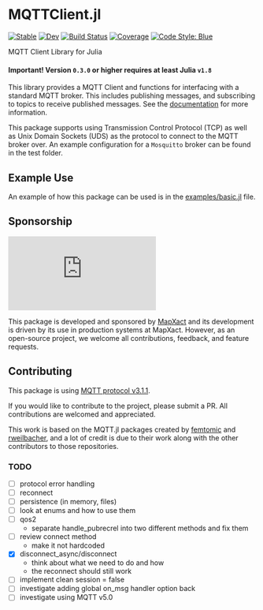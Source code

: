 # MQTTClient.jl

[![Stable](https://img.shields.io/badge/docs-stable-blue.svg)](https://JuliaMessaging.github.io/MQTTClient.jl/stable/)
[![Dev](https://img.shields.io/badge/docs-dev-blue.svg)](https://JuliaMessaging.github.io/MQTTClient.jl/dev/)
[![Build Status](https://github.com/JuliaMessaging/MQTTClient.jl/actions/workflows/CI.yml/badge.svg?branch=main)](https://github.com/JuliaMessaging/MQTTClient.jl/actions/workflows/CI.yml?query=branch%3Amain)
[![Coverage](https://codecov.io/gh/JuliaMessaging/MQTTClient.jl/branch/main/graph/badge.svg)](https://codecov.io/gh/JuliaMessaging/MQTTClient.jl)
[![Code Style: Blue](https://img.shields.io/badge/code%20style-blue-4495d1.svg)](https://github.com/invenia/BlueStyle)

MQTT Client Library for Julia
 
#### Important! Version `0.3.0` or higher requires at least Julia `v1.8`

This library provides a MQTT Client and functions for interfacing with a standard MQTT broker. This includes publishing messages, and subscribing to topics to receive published messages. See the [documentation](https://JuliaMessaging.github.io/MQTTClient.jl) for more information.

This package supports using Transmission Control Protocol (TCP) as well as Unix Domain Sockets (UDS) as the protocol to connect to the MQTT broker over. An example configuration for a `Mosquitto` broker can be found in the test folder. 

## Example Use

An example of how this package can be used is in the [examples/basic.jl](examples/basic.jl) file.

## Sponsorship
![sponsor logo](https://www.volkerwessels.com/dynamics/modules/SFIL0200/view.php?fil_Id=366300&thumb_nr=26)

This package is developed and sponsored by [MapXact](https://mapxact.com/) and its development is driven by its use in production systems at MapXact. However, as an open-source project, we welcome all contributions, feedback, and feature requests.

## Contributing

This package is using [MQTT protocol v3.1.1](https://docs.oasis-open.org/mqtt/mqtt/v3.1.1/mqtt-v3.1.1.html).

If you would like to contribute to the project, please submit a PR. All contributions are welcomed and appreciated.

This work is based on the MQTT.jl packages created by [femtomic](https://github.com/femtomc/MQTT.jl) and [rweilbacher](https://github.com/rweilbacher/MQTT.jl), and a lot of credit is due to their work along with the other contributors to those repositories.

### TODO

- [ ] protocol error handling
- [ ] reconnect
- [ ] persistence (in memory, files)
- [ ] look at enums and how to use them
- [ ] qos2 
    * separate handle_pubrecrel into two different methods and fix them
- [ ] review connect method
    * make it not hardcoded
- [x] disconnect_async/disconnect
    * think about what we need to do and how
    * the reconnect should still work
- [ ] implement clean session = false
- [ ] investigate adding global on_msg handler option back
- [ ] investigate using MQTT v5.0
